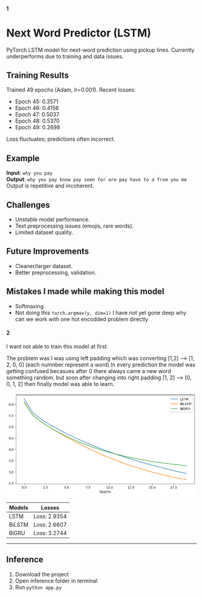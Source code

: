 #### 1
# Next Word Predictor (LSTM)

PyTorch LSTM model for next-word prediction using pickup lines. Currently underperforms due to training and data issues.

## Training Results
Trained 49 epochs (Adam, lr=0.001). Recent losses:
- Epoch 45: 0.3571
- Epoch 46: 0.4156
- Epoch 47: 0.5037
- Epoch 48: 0.5370
- Epoch 49: 0.2698

Loss fluctuates; predictions often incorrect.

## Example
**Input**: `why you pay`  
**Output**: `why you pay know pay seen for are pay have to a from you me`  
Output is repetitive and incoherent.

## Challenges
- Unstable model performance.
- Text preprocessing issues (emojis, rare words).
- Limited dataset quality.

## Future Improvements
- Cleaner/larger dataset.
- Better preprocessing, validation.

## Mistakes I made while making this model
- Softmaxing 
- Not doing this ```torch.argmax(y, dim=1)```
I have not yet gone deep why can we work with one hot encodded problem directly

#### 2
I want not able to train this model at first.

The problem was I was using left padding which was converting [1,2] --> [1, 2, 0, 0] (each numnber represent a word)
In every prediction the model was getting confused becasues after 0 there always came a new word something random.
but soon after changing into right padding [1, 2] --> [0, 0, 1, 2] then finally model was able to learn.

<img src='./v2/error_graph.png'>

| Models    | Losses |
| -------- | ------- |
| LSTM | Loss: 2.9354 |
| BiLSTM | Loss: 2.6607 |
| BiGRU |Loss: 3.2744 |

---
## Inference
1. Download the project
2. Open inference folder in terminal
3. Run ```python app.py```